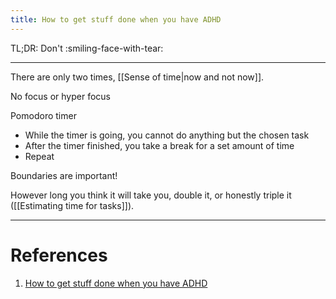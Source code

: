 ```yaml
---
title: How to get stuff done when you have ADHD
---
```


TL;DR: Don't :smiling-face-with-tear:

---

There are only two times, [[Sense of time|now and not now]].

No focus or hyper focus

Pomodoro timer
- While the timer is going, you cannot do anything but the chosen task
- After the timer finished, you take a break for a set amount of time
- Repeat

Boundaries are important!

However long you think it will take you, double it, or honestly triple it ([[Estimating time for tasks]]).

---

# References

1. [How to get stuff done when you have ADHD](https://www.youtube.com/watch?v=YLkOZhROvA4)
